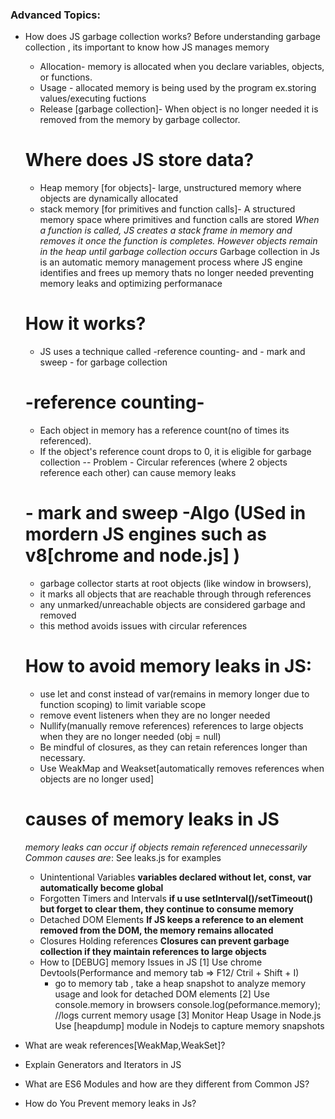 <!-- JAVASCRIPT INTERVIEW QUESTIONS AND ANSWERS -->
### Advanced Topics:
- How does JS garbage collection works?
   Before understanding garbage collection , its important to know how JS manages memory
    - Allocation- memory is allocated when you declare variables, objects, or functions.
    - Usage - allocated memory is being used by the program ex.storing values/executing fuctions
    - Release [garbage collection]- When object is no longer needed it is removed from the memory by garbage collector.
   # Where does JS store data?
   - Heap memory [for objects]- large, unstructured memory where objects are dynamically allocated
   - stack memory [for primitives and function calls]- A structured memory space where primitives and function calls are stored
    *When a function is called, JS creates a stack frame in memory and removes it once the function is completes. However objects remain in the heap until garbage collection occurs*
   Garbage collection in Js is an automatic memory management process where JS engine 
   identifies and frees up memory thats no longer needed preventing memory leaks and optimizing performanace
   # How it works?
   - JS uses a technique called -reference counting- and - mark and sweep - for garbage collection
   # -reference counting- 
     - Each object in memory has a reference count(no of times its referenced).
     - If the object's reference count drops to 0, it is eligible for garbage collection
     -- Problem - Circular references (where 2 objects reference each other) can cause memory leaks
   # - mark and sweep -Algo (USed in mordern JS engines such as v8[chrome and node.js] )
     - garbage collector starts at root objects (like window in browsers),
     - it marks all objects that are reachable through through references
     - any unmarked/unreachable objects are considered garbage and removed
     - this method avoids issues with circular references 
    # How to avoid memory leaks in JS: 
    - use let and const instead of var(remains in memory longer due to function scoping) to limit variable scope
    - remove event listeners when they are no longer needed
    - Nullify(manually remove references) references to large objects when they are no longer needed  (obj = null)
    - Be mindful of closures, as they can retain references longer than necessary.
    - Use WeakMap and Weakset[automatically removes references when objects are no longer used]
    # causes of memory leaks in JS
     *memory leaks can occur if objects remain referenced unnecessarily*
     *Common causes are*: See leaks.js for examples
     - Unintentional  Variables
     **variables declared without let, const, var automatically become global**
     - Forgotten Timers and Intervals
     **if u use setInterval()/setTimeout() but forget to clear them, they continue to consume memory**
     - Detached DOM Elements
     **If JS keeps a reference to an element removed from the DOM, the memory remains allocated** 
     - Closures Holding references
     **Closures can prevent garbage collection if they maintain references to large objects**
     - How to [DEBUG] memory Issues in JS
     [1] Use chrome Devtools(Performance and memory tab => F12/ Ctril + Shift + I)
          * go to memory tab , take a heap snapshot to analyze memory usage and look for detached DOM elements
     [2] Use console.memory in browsers
         console.log(peformance.memory); //logs current memory usage
     [3] Monitor Heap Usage in Node.js
            Use [heapdump] module in Nodejs to capture memory snapshots


- What are weak references[WeakMap,WeakSet]?
  
- Explain Generators and Iterators in JS
- What are ES6 Modules and how are they different from Common JS?
- How do You Prevent memory leaks in Js?
